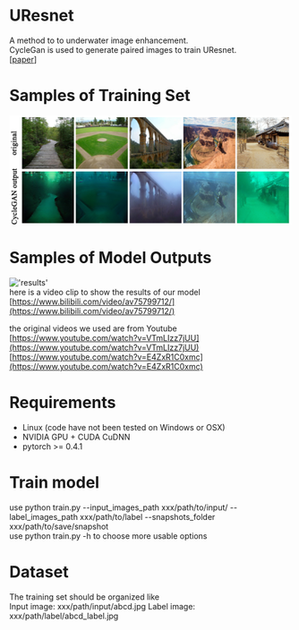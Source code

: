# UResnet
A method to to underwater image enhancement.  
CycleGan is used to generate paired images to train UResnet.  
[[paper](https://ieeexplore.ieee.org/document/8763933)] 
# Samples of Training Set
!['traing set'](./images/trainingset.jpg)  
# Samples of Model Outputs
!['results'](./images/results.jpg)  
here is a video clip to show the results of our model  
[https://www.bilibili.com/video/av75799712/](https://www.bilibili.com/video/av75799712/)

the original videos we used are from Youtube  
[https://www.youtube.com/watch?v=VTmLIzz7jUU](https://www.youtube.com/watch?v=VTmLIzz7jUU)  
[https://www.youtube.com/watch?v=E4ZxR1C0xmc](https://www.youtube.com/watch?v=E4ZxR1C0xmc)
# Requirements
- Linux (code have not been tested on Windows or OSX)
- NVIDIA GPU + CUDA CuDNN
- pytorch >= 0.4.1
# Train model
use python train.py --input_images_path xxx/path/to/input/ --label_images_path xxx/path/to/label --snapshots_folder xxx/path/to/save/snapshot  
use python train.py -h to choose more usable options
# Dataset
The training set should be organized like  
Input image: xxx/path/input/abcd.jpg Label image: xxx/path/label/abcd_label.jpg



